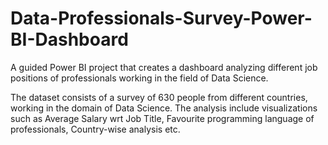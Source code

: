 # Data-Professionals-Survey-Power-BI-Dashboard

A guided Power BI project that creates a dashboard analyzing different job positions of professionals working in the field of Data Science. 

The dataset consists of a survey of 630 people from different countries, working in the domain of Data Science. The analysis include visualizations such as Average Salary wrt Job Title, Favourite programming language of professionals, Country-wise analysis etc.
